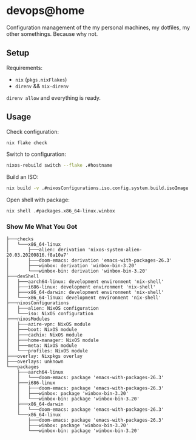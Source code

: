 # devops@home

Configuration management of the my personal machines, my dotfiles,
my other somethings. Because why not.

## Setup

Requirements:

- `nix` (`pkgs.nixFlakes`)
- `direnv` && `nix-direnv`

`direnv allow` and everything is ready.

## Usage

Check configuration:

```sh
nix flake check
```

Switch to configuration:

```sh
nixos-rebuild switch --flake .#hostname
```

Build an ISO:

```sh
nix build -v .#nixosConfigurations.iso.config.system.build.isoImage
```

Open shell with package:

```sh
nix shell .#packages.x86_64-linux.winbox
```

### Show Me What You Got

```
├───checks
│   └───x86_64-linux
│       ├───alien: derivation 'nixos-system-alien-20.03.20200816.f8a10a7'
│       ├───doom-emacs: derivation 'emacs-with-packages-26.3'
│       ├───winbox: derivation 'winbox-bin-3.20'
│       └───winbox-bin: derivation 'winbox-bin-3.20'
├───devShell
│   ├───aarch64-linux: development environment 'nix-shell'
│   ├───i686-linux: development environment 'nix-shell'
│   ├───x86_64-darwin: development environment 'nix-shell'
│   └───x86_64-linux: development environment 'nix-shell'
├───nixosConfigurations
│   ├───alien: NixOS configuration
│   └───iso: NixOS configuration
├───nixosModules
│   ├───azire-vpn: NixOS module
│   ├───boot: NixOS module
│   ├───cachix: NixOS module
│   ├───home-manager: NixOS module
│   ├───meta: NixOS module
│   └───profiles: NixOS module
├───overlay: Nixpkgs overlay
├───overlays: unknown
└───packages
    ├───aarch64-linux
    │   └───doom-emacs: package 'emacs-with-packages-26.3'
    ├───i686-linux
    │   ├───doom-emacs: package 'emacs-with-packages-26.3'
    │   ├───winbox: package 'winbox-bin-3.20'
    │   └───winbox-bin: package 'winbox-bin-3.20'
    ├───x86_64-darwin
    │   └───doom-emacs: package 'emacs-with-packages-26.3'
    └───x86_64-linux
        ├───doom-emacs: package 'emacs-with-packages-26.3'
        ├───winbox: package 'winbox-bin-3.20'
        └───winbox-bin: package 'winbox-bin-3.20'
```
